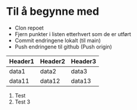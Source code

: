 # Til å begynne med

* Clon repoet
* Fjern punkter i listen etterhvert som de er utført
* Commit endringene lokalt (til main)
* Push endringene til github (Push origin)


|Header1 |Header2  | Header3|
--- | --- | ---
|data1|data2|data3|
|data11|data12|data13|

1. Test
2. Test 3
